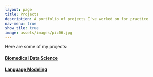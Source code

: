 ```yaml
---
layout: page
title: Projects
description: A portfolio of projects I've worked on for practice
nav-menu: true
show_tile: true
image: assets/images/pic06.jpg
---
```



Here are some of my projects:

#### [Biomedical Data Science](https://github.com/akashc1/projects/tree/master/data-science#data-science)

#### [Language Modeling](https://github.com/akashc1/projects/tree/master/language-models)
